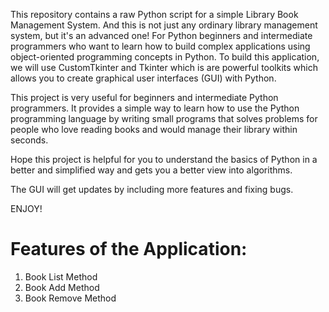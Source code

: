This repository contains a raw Python script for a simple Library Book Management System. And this is not just any ordinary library management system, but it's an advanced one! For Python beginners and intermediate programmers who want to learn how to build complex applications using object-oriented programming concepts in Python. To build this application, we will use CustomTkinter and Tkinter which is are powerful toolkits which allows you to create graphical user interfaces (GUI) with Python.

This project is very useful for beginners and intermediate Python programmers. It provides a simple way to learn how to use the Python programming language by writing small programs that solves problems for people who love reading books and would manage their library within seconds. 

Hope this project is helpful for you to understand the basics of Python in a better and simplified way and gets you a better view into algorithms.

The GUI will get updates by including more features and fixing bugs.

ENJOY!

# Features of the Application:
1. Book List Method
2. Book Add Method
3. Book Remove Method


